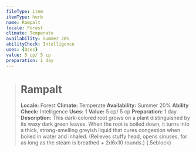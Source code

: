 ```yaml
---
fileType: item
itemType: herb
name: Rampalt
locale: Forest
climate: Temperate
availability: Summer 20%
abilityCheck: Intelligence
uses: {Uses}
value: 5 cp/ 5 cp
preparation: 1 day
---
```

>#  Rampalt
>
> **Locale:** Forest
> **Climate:** Temperate
> **Availability:** Summer 20%
> **Ability Check:** Intelligence
> **Uses:** 1
> **Value:** 5 cp/ 5 cp
> **Preparation:** 1 day
> **Description:** This dark-colored root grows on a plant distinguished by its waxy dark green leaves. When the root is boiled down, it turns into a thick, strong-smelling greyish liquid that cures congestion when boiled in water and inhaled. (Relieves stuffy head, opens sinuses, for as long as the steam is breathed + 2d6x10 rounds.)
{.5eblock}

